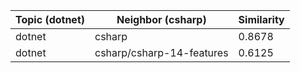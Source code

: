 | Topic (dotnet) | Neighbor (csharp) | Similarity |
|-------------|-------------------|------------|
| dotnet | csharp | 0.8678 |
| dotnet | csharp/csharp-14-features | 0.6125 |
